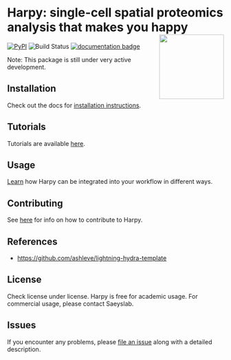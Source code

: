 <!-- These badges won't work while the GitHub repo is private:
[![License BSD-3](https://img.shields.io/pypi/l/harpy.svg?color=green)](https://github.com/saeyslab/harpy/raw/main/LICENSE)
[![PyPI](https://img.shields.io/pypi/v/harpy.svg?color=green)](https://pypi.org/project/harpy)
[![tests](https://github.com/saeyslab/harpy/workflows/tests/badge.svg)](https://github.com/saeyslab/harpy/actions)
[![Python Version](https://img.shields.io/pypi/pyversions/harpy.svg?color=green)](https://python.org)
[![codecov](https://codecov.io/gh/saeyslab/harpy/graph/badge.svg?token=7UXMDWVYFZ)](https://codecov.io/gh/saeyslab/harpy)
[![napari hub](https://img.shields.io/endpoint?url=https://api.napari-hub.org/shields/harpy)](https://napari-hub.org/plugins/harpy)
-->

# **Harpy: single-cell spatial proteomics analysis that makes you happy** <img src="./docs/_static/img/logo.png" align ="right" alt="" width ="150"/>

[![PyPI](https://img.shields.io/pypi/v/harpy-analysis.svg)](https://pypi.org/project/harpy-analysis)
![Build Status](https://github.com//saeyslab/harpy/actions/workflows/build.yaml/badge.svg)
[![documentation badge](https://readthedocs.org/projects/harpy/badge/?version=latest)](https://harpy.readthedocs.io/en/latest/)

Note: This package is still under very active development.

## Installation

Check out the docs for [installation instructions](docs/installation.md).

## Tutorials

Tutorials are available [here](https://harpy.readthedocs.io/en/latest/).

## Usage

[Learn](docs/usage.md) how Harpy can be integrated into your workflow in different ways.

## Contributing

See [here](docs/contributing.md) for info on how to contribute to Harpy.

## References

- https://github.com/ashleve/lightning-hydra-template

## License

Check license under license. Harpy is free for academic usage.
For commercial usage, please contact Saeyslab.

## Issues

If you encounter any problems, please [file an issue] along with a detailed description.

[napari]: https://github.com/napari/napari
[Cookiecutter]: https://github.com/audreyr/cookiecutter
[BSD-3]: http://opensource.org/licenses/BSD-3-Clause
[cookiecutter-napari-plugin]: https://github.com/napari/cookiecutter-napari-plugin
[file an issue]: https://github.com/saeyslab/harpy/issues
[napari]: https://github.com/napari/napari
[tox]: https://tox.readthedocs.io/en/latest/
[pip]: https://pypi.org/project/pip/
[PyPI]: https://pypi.org/
